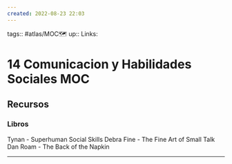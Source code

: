 ```yaml
---
created: 2022-08-23 22:03
---
```

tags:: #atlas/MOC🗺 
up:: 
Links: 
# 14 Comunicacion y Habilidades Sociales MOC
## Recursos
### Libros
Tynan - Superhuman Social Skills
Debra Fine - The Fine Art of Small Talk
Dan Roam - The Back of the Napkin
___
